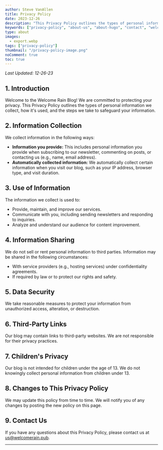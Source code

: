 ```yaml
---
author: Steve VanAllen
title: Privacy Policy
date: 2023-12-26
description: "This Privacy Policy outlines the types of personal information we collect, how it's used, and the steps we take to safeguard your information."
keywords: ["privacy-policy", "about-us", "about-hugo", "contact", "welcome-rain", "health", "wealth", "relationships"]
type: about
images:
  - export.webp
tags: ["privacy-policy"]
thumbnail: "/privacy-policy-image.png"
noComment: true
toc: true
---
```


_Last Updated: 12-26-23_

## 1. Introduction

Welcome to the Welcome Rain Blog! We are committed to protecting your privacy. This Privacy Policy outlines the types of personal information we collect, how it's used, and the steps we take to safeguard your information.

## 2. Information Collection

We collect information in the following ways:
- **Information you provide:** This includes personal information you provide when subscribing to our newsletter, commenting on posts, or contacting us (e.g., name, email address).
- **Automatically collected information:** We automatically collect certain information when you visit our blog, such as your IP address, browser type, and visit duration.

## 3. Use of Information

The information we collect is used to:
- Provide, maintain, and improve our services.
- Communicate with you, including sending newsletters and responding to inquiries.
- Analyze and understand our audience for content improvement.

## 4. Information Sharing

We do not sell or rent personal information to third parties. Information may be shared in the following circumstances:
- With service providers (e.g., hosting services) under confidentiality agreements.
- If required by law or to protect our rights and safety.

## 5. Data Security

We take reasonable measures to protect your information from unauthorized access, alteration, or destruction.

## 6. Third-Party Links

Our blog may contain links to third-party websites. We are not responsible for their privacy practices.

## 7. Children's Privacy

Our blog is not intended for children under the age of 13. We do not knowingly collect personal information from children under 13.

## 8. Changes to This Privacy Policy

We may update this policy from time to time. We will notify you of any changes by posting the new policy on this page.

## 9. Contact Us

If you have any questions about this Privacy Policy, please contact us at us@welcomerain.pub.

---